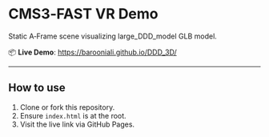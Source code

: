 # CMS3‑FAST VR Demo

Static A‑Frame scene visualizing large_DDD_model GLB model.

📦 **Live Demo**: https://barooniali.github.io/DDD_3D/

---

## How to use

1. Clone or fork this repository.
2. Ensure `index.html` is at the root.
3. Visit the live link via GitHub Pages.
